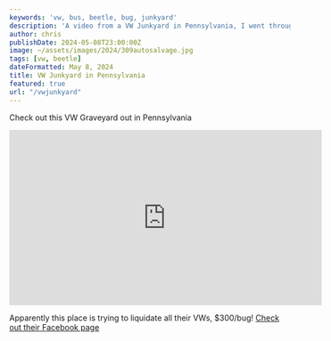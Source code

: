 ```yaml
---
keywords: 'vw, bus, beetle, bug, junkyard'
description: 'A video from a VW Junkyard in Pennsylvania, I went through this video looking for my old car'
author: chris
publishDate: 2024-05-08T23:00:00Z
image: ~/assets/images/2024/309autosalvage.jpg
tags: [vw, beetle]
dateFormatted: May 8, 2024
title: VW Junkyard in Pennsylvania
featured: true
url: "/vwjunkyard"
---
```


Check out this VW Graveyard out in Pennsylvania

<iframe width="560" height="315" src="https://www.youtube.com/embed/uTisc3u8sJ8?si=5GkTFNnEwJean8pv" title="YouTube video player" frameborder="0" allow="accelerometer; autoplay; clipboard-write; encrypted-media; gyroscope; picture-in-picture; web-share" referrerpolicy="strict-origin-when-cross-origin" allowfullscreen></iframe>

Apparently this place is trying to liquidate all their VWs, $300/bug! [Check out their Facebook page](https://www.facebook.com/profile.php?id=61552496365695)
